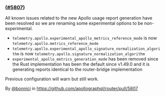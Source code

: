 ###  ([#5807](https://github.com/apollographql/router/pull/5807))

All known issues related to the new Apollo usage report generation have been resolved so we are renaming some experimental options to be non-experimental.
* `telemetry.apollo.experimental_apollo_metrics_reference_mode` is now `telemetry.apollo.metrics_reference_mode`
* `telemetry.apollo.experimental_apollo_signature_normalization_algorithm` is now `telemetry.apollo.signature_normalization_algorithm`
* `experimental_apollo_metrics_generation_mode` has been removed since the Rust implementation has been the default since v1.49.0 and it is generating reports identical to the router-bridge implementation

Previous configuration will warn but still work.

By [@bonnici](https://github.com/bonnici) in https://github.com/apollographql/router/pull/5807